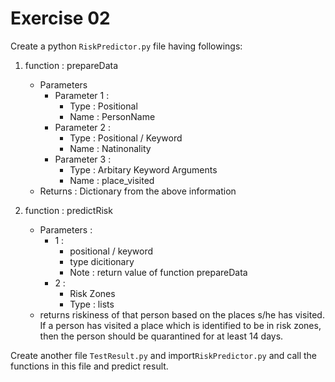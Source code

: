 # Exercise 02  
Create a python `RiskPredictor.py` file having followings: 

 1. function : prepareData
	 - Parameters
		 - Parameter 1 :
			 - Type : Positional 
			 - Name : PersonName
		 - Parameter 2 : 
			 - Type : Positional / Keyword
			 - Name : Natinonality
		 - Parameter 3 : 
			 - Type : Arbitary Keyword Arguments
			 - Name : place_visited
	 - Returns : Dictionary from the above information  
     
2. function : predictRisk
	- Parameters :
		- 1 : 
			- positional  / keyword 
			- type dicitionary 
			- Note : return value of function prepareData
		- 2 : 
			- Risk Zones
			- Type : lists
	- returns riskiness of that person based on the places s/he has visited. If a person has visited a place which is identified to be in risk zones, then the person should be quarantined for at least 14 days.


Create another file ```TestResult.py``` and import`RiskPredictor.py` and call the functions in this file and predict result.
